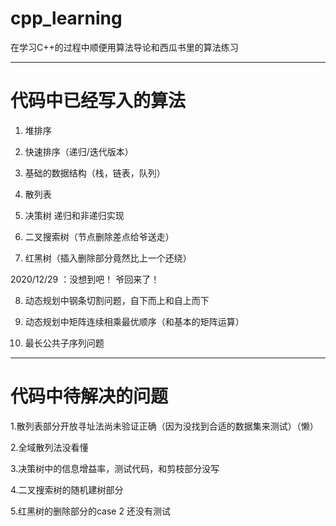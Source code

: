# cpp_learning

在学习C++的过程中顺便用算法导论和西瓜书里的算法练习


---
# 代码中已经写入的算法
1. 堆排序

2. 快速排序（递归/迭代版本）

3. 基础的数据结构（栈，链表，队列）

4. 散列表

5. 决策树 递归和非递归实现

6. 二叉搜索树（节点删除差点给爷送走）

7. 红黑树（插入删除部分竟然比上一个还绕）

2020/12/29 ：没想到吧！ 爷回来了！

8. 动态规划中钢条切割问题，自下而上和自上而下

9. 动态规划中矩阵连续相乘最优顺序（和基本的矩阵运算）

10. 最长公共子序列问题

---

# 代码中待解决的问题
1.散列表部分开放寻址法尚未验证正确（因为没找到合适的数据集来测试）（懒）

2.全域散列法没看懂

3.决策树中的信息增益率，测试代码，和剪枝部分没写 

4.二叉搜索树的随机建树部分

5.红黑树的删除部分的case 2 还没有测试
